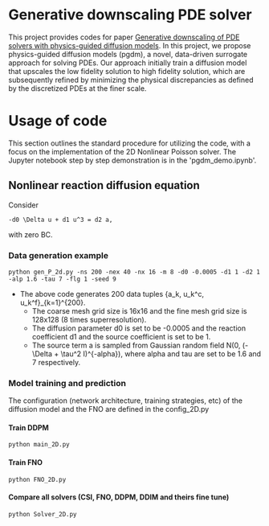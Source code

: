 # Generative downscaling PDE solver
This project provides codes for paper [Generative downscaling of PDE solvers with physics-guided diffusion models](https://arxiv.org/pdf/2404.05009.pdf). In this project, we propose physics-guided diffusion models (pgdm), a novel, data-driven surrogate approach for solving PDEs. Our approach initially train a diffusion model that upscales the low fidelity solution to high fidelity solution, which are subsequently refined by minimizing the physical discrepancies as defined by the discretized PDEs at the finer scale.
# Usage of code
This section outlines the standard procedure for utilizing the code, with a focus on the implementation of the 2D Nonlinear Poisson solver. The Jupyter notebook step by step demonstration is in the 'pgdm_demo.ipynb'.  
## Nonlinear reaction diffusion equation
Consider 
```
-d0 \Delta u + d1 u^3 = d2 a,
```
with zero BC.
### Data generation example
```
python gen_P_2d.py -ns 200 -nex 40 -nx 16 -m 8 -d0 -0.0005 -d1 1 -d2 1 -alp 1.6 -tau 7 -flg 1 -seed 9 
````
- The above code generates 200 data tuples {a_k, u_k^c, u_k^f}_{k=1}^{200}. 
  - The coarse mesh grid size is 16x16 and the fine mesh grid size is 128x128 (8 times superresolution).
  - The diffusion parameter d0 is set to be -0.0005 and the reaction coefficient d1 and the source coefficient is set to be 1.
  - The source term a is sampled from Gaussian random field N(0, (-\Delta + \tau^2 I)^{-alpha}), where alpha and tau are set to be 1.6 and 7 respectively.
### Model training and prediction 
The configuration (network architecture, training strategies, etc) of the diffusion model and the FNO are defined in the config_2D.py 
#### Train DDPM
```
python main_2D.py
```
#### Train FNO
```
python FNO_2D.py
```
#### Compare all solvers (CSI, FNO, DDPM, DDIM and theirs fine tune)
```
python Solver_2D.py
```

